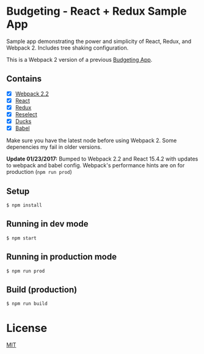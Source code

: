 # Budgeting - React + Redux Sample App

Sample app demonstrating the power and simplicity of React, Redux, and Webpack 2. Includes tree shaking configuration. 

This is a Webpack 2 version of a previous [Budgeting App](https://github.com/ModusCreateOrg/budgeting-sample-app).

## Contains

- [x] [Webpack 2.2](https://webpack.github.io)
- [x] [React](https://facebook.github.io/react/)
- [x] [Redux](http://redux.js.org/)
- [x] [Reselect](https://github.com/reactjs/reselect/)
- [x] [Ducks](https://github.com/erikras/ducks-modular-redux/)
- [x] [Babel](https://babeljs.io/)

Make sure you have the latest node before using Webpack 2. Some depenencies my fail in older versions. 

**Update 01/23/2017:** Bumped to Webpack 2.2 and React 15.4.2 with updates to webpack and babel config. Webpack's performance hints are on for production (`npm run prod`)

## Setup

```
$ npm install
```

## Running in dev mode

```
$ npm start
```

## Running in production mode

```
$ npm run prod
```

## Build (production)

```
$ npm run build
```

# License

[MIT](License.md)
